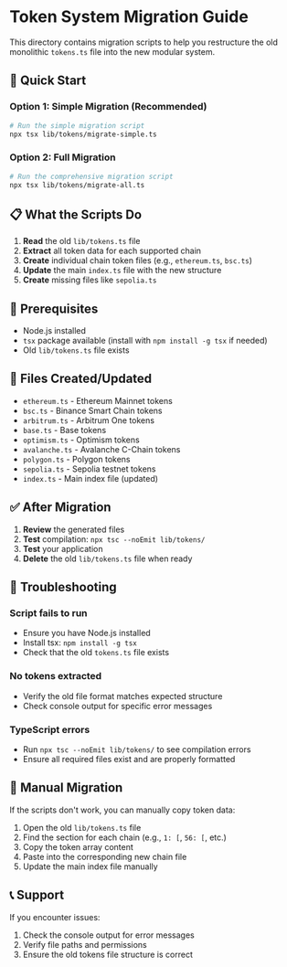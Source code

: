 # Token System Migration Guide

This directory contains migration scripts to help you restructure the old monolithic `tokens.ts` file into the new modular system.

## 🚀 Quick Start

### Option 1: Simple Migration (Recommended)
```bash
# Run the simple migration script
npx tsx lib/tokens/migrate-simple.ts
```

### Option 2: Full Migration
```bash
# Run the comprehensive migration script
npx tsx lib/tokens/migrate-all.ts
```

## 📋 What the Scripts Do

1. **Read** the old `lib/tokens.ts` file
2. **Extract** all token data for each supported chain
3. **Create** individual chain token files (e.g., `ethereum.ts`, `bsc.ts`)
4. **Update** the main `index.ts` file with the new structure
5. **Create** missing files like `sepolia.ts`

## 🔧 Prerequisites

- Node.js installed
- `tsx` package available (install with `npm install -g tsx` if needed)
- Old `lib/tokens.ts` file exists

## 📁 Files Created/Updated

- `ethereum.ts` - Ethereum Mainnet tokens
- `bsc.ts` - Binance Smart Chain tokens  
- `arbitrum.ts` - Arbitrum One tokens
- `base.ts` - Base tokens
- `optimism.ts` - Optimism tokens
- `avalanche.ts` - Avalanche C-Chain tokens
- `polygon.ts` - Polygon tokens
- `sepolia.ts` - Sepolia testnet tokens
- `index.ts` - Main index file (updated)

## ✅ After Migration

1. **Review** the generated files
2. **Test** compilation: `npx tsc --noEmit lib/tokens/`
3. **Test** your application
4. **Delete** the old `lib/tokens.ts` file when ready

## 🐛 Troubleshooting

### Script fails to run
- Ensure you have Node.js installed
- Install tsx: `npm install -g tsx`
- Check that the old `tokens.ts` file exists

### No tokens extracted
- Verify the old file format matches expected structure
- Check console output for specific error messages

### TypeScript errors
- Run `npx tsc --noEmit lib/tokens/` to see compilation errors
- Ensure all required files exist and are properly formatted

## 🔄 Manual Migration

If the scripts don't work, you can manually copy token data:

1. Open the old `lib/tokens.ts` file
2. Find the section for each chain (e.g., `1: [`, `56: [`, etc.)
3. Copy the token array content
4. Paste into the corresponding new chain file
5. Update the main index file manually

## 📞 Support

If you encounter issues:
1. Check the console output for error messages
2. Verify file paths and permissions
3. Ensure the old tokens file structure is correct
